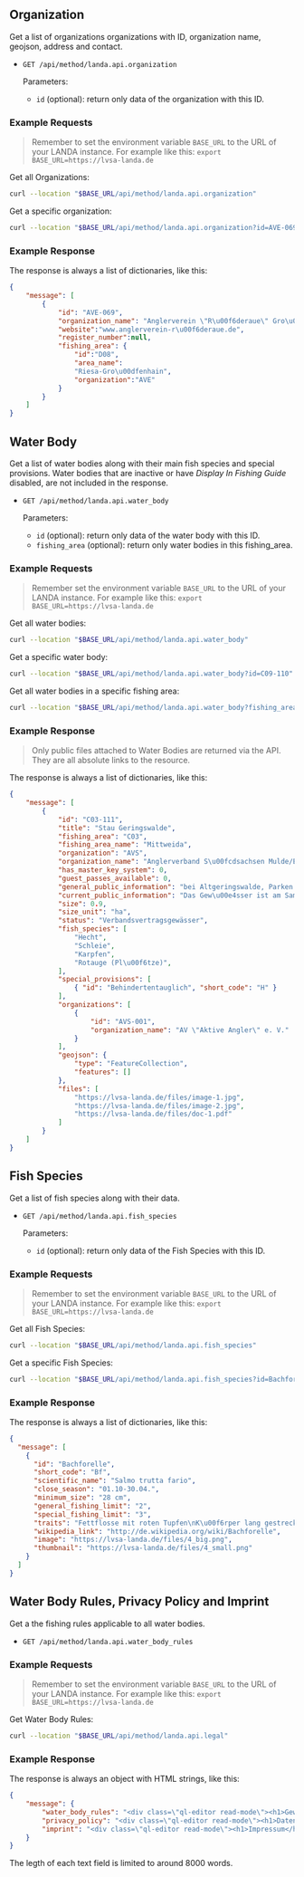 ## Organization

Get a list of organizations organizations with ID, organization name, geojson, address and contact.

- `GET /api/method/landa.api.organization`

    Parameters:

    - `id` (optional): return only data of the organization with this ID.

### Example Requests

> Remember to set the environment variable `BASE_URL` to the URL of your LANDA instance. For example like this: `export BASE_URL=https://lvsa-landa.de`

Get all Organizations:

```bash
curl --location "$BASE_URL/api/method/landa.api.organization"
```

Get a specific organization:

```bash
curl --location "$BASE_URL/api/method/landa.api.organization?id=AVE-069"
```

### Example Response

The response is always a list of dictionaries, like this:

```json
{
    "message": [
        {
            "id": "AVE-069",
            "organization_name": "Anglerverein \"R\u00f6deraue\" Gro\u00dfenhain e. V.",
            "website":"www.anglerverein-r\u00f6deraue.de",
            "register_number":null,
            "fishing_area": {
                "id":"D08",
                "area_name":
                "Riesa-Gro\u00dfenhain",
                "organization":"AVE"
            }
        }
    ]
}
```


## Water Body

Get a list of water bodies along with their main fish species and special provisions. Water bodies that are inactive or have _Display In Fishing Guide_ disabled, are not included in the response.

- `GET /api/method/landa.api.water_body`

    Parameters:

    - `id` (optional): return only data of the water body with this ID.
    - `fishing_area` (optional): return only water bodies in this fishing_area.

### Example Requests

> Remember set the environment variable `BASE_URL` to the URL of your LANDA instance. For example like this: `export BASE_URL=https://lvsa-landa.de`

Get all water bodies:

```bash
curl --location "$BASE_URL/api/method/landa.api.water_body"
```

Get a specific water body:

```bash
curl --location "$BASE_URL/api/method/landa.api.water_body?id=C09-110"
```

Get all water bodies in a specific fishing area:

```bash
curl --location "$BASE_URL/api/method/landa.api.water_body?fishing_area=C09"
```

### Example Response

> Only public files attached to Water Bodies are returned via the API. They are all absolute links to the resource.

The response is always a list of dictionaries, like this:

```json
{
    "message": [
        {
            "id": "C03-111",
            "title": "Stau Geringswalde",
            "fishing_area": "C03",
            "fishing_area_name": "Mittweida",
            "organization": "AVS",
            "organization_name": "Anglerverband S\u00fcdsachsen Mulde/Elster e. V.",
            "has_master_key_system": 0,
            "guest_passes_available": 0,
            "general_public_information": "bei Altgeringswalde, Parken nur mit Kopie des Erlaubnisscheines im Kfz",
            "current_public_information": "Das Gew\u00e4sser ist am Samstag den 23.10.2021 von 08:00 - 14:00 Uhr einer Jugendangelveranstaltung vorbehalten.",
            "size": 0.9,
            "size_unit": "ha",
            "status": "Verbandsvertragsgewässer",
            "fish_species": [
                "Hecht",
                "Schleie",
                "Karpfen",
                "Rotauge (Pl\u00f6tze)",
            ],
            "special_provisions": [
                { "id": "Behindertentauglich", "short_code": "H" }
            ],
            "organizations": [
                {
                    "id": "AVS-001",
                    "organization_name": "AV \"Aktive Angler\" e. V."
                }
            ],
            "geojson": {
                "type": "FeatureCollection",
                "features": []
            },
            "files": [
                "https://lvsa-landa.de/files/image-1.jpg",
                "https://lvsa-landa.de/files/image-2.jpg",
                "https://lvsa-landa.de/files/doc-1.pdf"
            ]
        }
    ]
}
```

## Fish Species

Get a list of fish species along with their data.

- `GET /api/method/landa.api.fish_species`

    Parameters:

    - `id` (optional): return only data of the Fish Species with this ID.

### Example Requests

> Remember to set the environment variable `BASE_URL` to the URL of your LANDA instance. For example like this: `export BASE_URL=https://lvsa-landa.de`

Get all Fish Species:

```bash
curl --location "$BASE_URL/api/method/landa.api.fish_species"
```

Get a specific Fish Species:

```bash
curl --location "$BASE_URL/api/method/landa.api.fish_species?id=Bachforelle"
```

### Example Response

The response is always a list of dictionaries, like this:

```json
{
  "message": [
    {
      "id": "Bachforelle",
      "short_code": "Bf",
      "scientific_name": "Salmo trutta fario",
      "close_season": "01.10-30.04.",
      "minimum_size": "28 cm",
      "general_fishing_limit": "2",
      "special_fishing_limit": "3",
      "traits": "Fettflosse mit roten Tupfen\nK\u00f6rper lang gestreckt, seitlich abgeflacht, hoher\nSchwanzstiel\nrote und br\u00e4unlich-schwarze Tupfen\nendst\u00e4ndiges Maul, Maulspalte reicht bis hinter Auge\nmaximal 90 cm lang, dann \u00fcber 10 kg schwer",
      "wikipedia_link": "http://de.wikipedia.org/wiki/Bachforelle",
      "image": "https://lvsa-landa.de/files/4_big.png",
      "thumbnail": "https://lvsa-landa.de/files/4_small.png"
    }
  ]
}
```

## Water Body Rules, Privacy Policy and Imprint

Get a the fishing rules applicable to all water bodies.

- `GET /api/method/landa.api.water_body_rules`

### Example Requests

> Remember to set the environment variable `BASE_URL` to the URL of your LANDA instance. For example like this: `export BASE_URL=https://lvsa-landa.de`

Get Water Body Rules:

```bash
curl --location "$BASE_URL/api/method/landa.api.legal"
```

### Example Response

The response is always an object with HTML strings, like this:

```json
{
    "message": {
        "water_body_rules": "<div class=\"ql-editor read-mode\"><h1>Gew\u00e4sserordnung</h1><p>Lorem ipsum dolor sit amet, consetetur sadipscing elitr, sed diam nonumy eirmod tempor invidunt ut labore et dolore magna aliquyam erat, sed diam voluptua. At vero eos et accusam et justo duo dolores et ea rebum. Stet clita kasd gubergren, no sea takimata sanctus est Lorem ipsum dolor sit amet. Lorem ipsum dolor sit amet, consetetur sadipscing elitr, sed diam nonumy eirmod tempor invidunt ut labore et dolore magna aliquyam erat, sed diam voluptua. At vero eos et accusam et justo duo dolores et ea rebum. Stet clita kasd gubergren, no sea takimata sanctus est Lorem ipsum dolor sit amet.</p><p><br></p><table class=\"table table-bordered\"><tbody><tr><td data-row=\"row-kiex\"><strong>Bild</strong></td><td data-row=\"row-kiex\"><strong>Fischart</strong></td></tr><tr><td data-row=\"row-z953\"><img src=\"/files/1_big.png\"></td><td data-row=\"row-z953\">Aal</td></tr><tr><td data-row=\"insert-table\"><img src=\"/files/7_big.png\"></td><td data-row=\"insert-table\">Barsch</td></tr></tbody></table></div>",
        "privacy_policy": "<div class=\"ql-editor read-mode\"><h1>Datenschutz</h1><p>Lorem ipsum dolor sit amet, consetetur sadipscing elitr, sed diam nonumy eirmod tempor invidunt ut labore et dolore magna aliquyam erat, sed diam voluptua. At vero eos et accusam et justo duo dolores et ea rebum. Stet clita kasd gubergren, no sea takimata sanctus est Lorem ipsum dolor sit amet.</p></div>",
        "imprint": "<div class=\"ql-editor read-mode\"><h1>Impressum</h1><p>Lorem ipsum dolor sit amet, consetetur sadipscing elitr, sed diam nonumy eirmod tempor invidunt ut labore et dolore magna aliquyam erat, sed diam voluptua. At vero eos et accusam et justo duo dolores et ea rebum. Stet clita kasd gubergren, no sea takimata sanctus est Lorem ipsum dolor sit amet.</p></div>"
    }
}
```

The legth of each text field is limited to around 8000 words.
